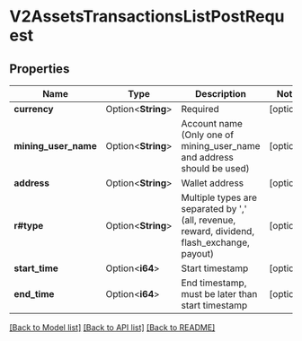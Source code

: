 # V2AssetsTransactionsListPostRequest

## Properties

Name | Type | Description | Notes
------------ | ------------- | ------------- | -------------
**currency** | Option<**String**> | Required | [optional]
**mining_user_name** | Option<**String**> | Account name (Only one of mining_user_name and address should be used) | [optional]
**address** | Option<**String**> | Wallet address | [optional]
**r#type** | Option<**String**> | Multiple types are separated by ',' (all, revenue, reward, dividend, flash_exchange, payout) | [optional]
**start_time** | Option<**i64**> | Start timestamp | [optional]
**end_time** | Option<**i64**> | End timestamp, must be later than start timestamp | [optional]

[[Back to Model list]](../README.md#documentation-for-models) [[Back to API list]](../README.md#documentation-for-api-endpoints) [[Back to README]](../README.md)


